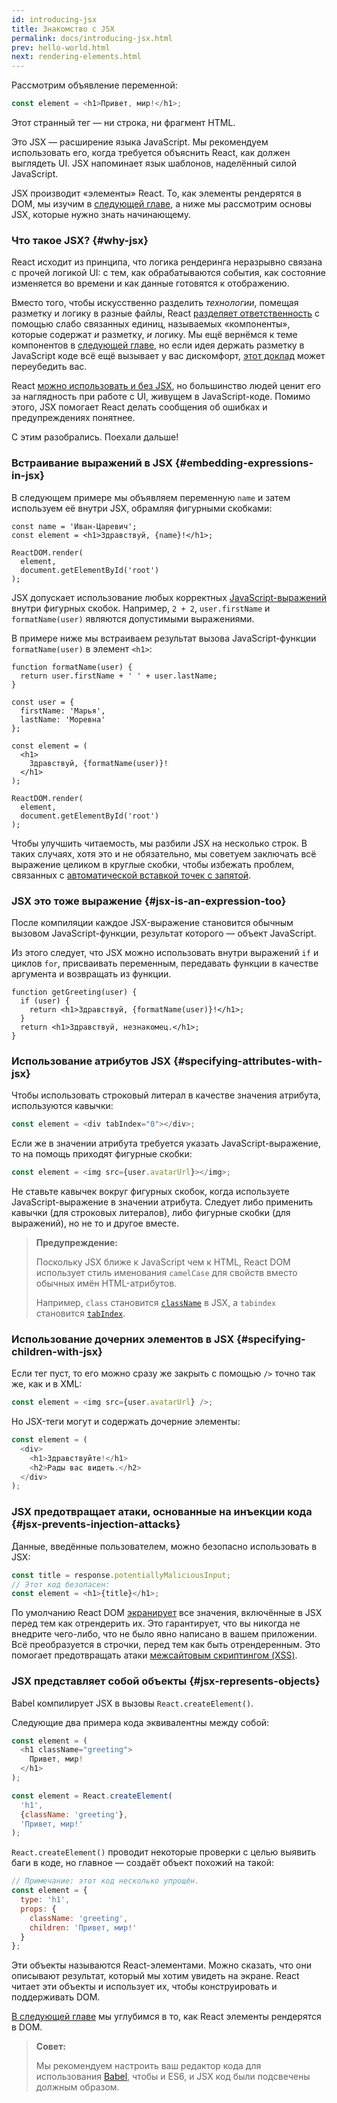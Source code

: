 ```yaml
---
id: introducing-jsx
title: Знакомство с JSX
permalink: docs/introducing-jsx.html
prev: hello-world.html
next: rendering-elements.html
---
```


Рассмотрим объявление переменной:

```js
const element = <h1>Привет, мир!</h1>;
```

Этот странный тег — ни строка, ни фрагмент HTML.

Это JSX — расширение языка JavaScript. Мы рекомендуем использовать его, когда требуется объяснить React, как должен выглядеть UI. JSX напоминает язык шаблонов, наделённый силой JavaScript.

JSX производит «элементы» React. То, как элементы рендерятся в DOM, мы изучим в [следующей главе](/docs/rendering-elements.html), а ниже мы рассмотрим основы JSX, которые нужно знать начинающему.

### Что такое JSX? {#why-jsx}

React исходит из принципа, что логика рендеринга неразрывно связана с прочей логикой UI: с тем, как обрабатываются события, как состояние изменяется во времени и как данные готовятся к отображению.

Вместо того, чтобы искусственно разделить *технологии*, помещая разметку и логику в разные файлы, React [разделяет ответственность](https://ru.wikipedia.org/wiki/%D0%A0%D0%B0%D0%B7%D0%B4%D0%B5%D0%BB%D0%B5%D0%BD%D0%B8%D0%B5_%D0%BE%D1%82%D0%B2%D0%B5%D1%82%D1%81%D1%82%D0%B2%D0%B5%D0%BD%D0%BD%D0%BE%D1%81%D1%82%D0%B8) с помощью слабо связанных единиц, называемых «компоненты», которые содержат *и* разметку, *и* логику. Мы ещё вернёмся к теме компонентов в [следующей главе](/docs/components-and-props.html), но если идея держать разметку в JavaScript коде всё ещё вызывает у вас дискомфорт, [этот доклад](https://www.youtube.com/watch?v=x7cQ3mrcKaY) может переубедить вас.

React [можно использовать и без JSX](/docs/react-without-jsx.html), но большинство людей ценит его за наглядность при работе с UI, живущем в JavaScript-коде. Помимо этого, JSX помогает React делать сообщения об ошибках и предупреждениях понятнее.

С этим разобрались. Поехали дальше!

### Встраивание выражений в JSX {#embedding-expressions-in-jsx}

В следующем примере мы объявляем переменную `name` и затем используем её внутри JSX, обрамляя фигурными скобками:

```js{1,2}
const name = 'Иван-Царевич';
const element = <h1>Здравствуй, {name}!</h1>;

ReactDOM.render(
  element,
  document.getElementById('root')
);
```

JSX допускает использование любых корректных [JavaScript-выражений](https://developer.mozilla.org/ru/docs/Web/JavaScript/Guide/Expressions_and_Operators) внутри фигурных скобок. Например,  `2 + 2`, `user.firstName` и `formatName(user)` являются допустимыми выражениями.

В примере ниже мы встраиваем результат вызова JavaScript-функции `formatName(user)` в элемент `<h1>`:

```js{12}
function formatName(user) {
  return user.firstName + ' ' + user.lastName;
}

const user = {
  firstName: 'Марья',
  lastName: 'Моревна'
};

const element = (
  <h1>
    Здравствуй, {formatName(user)}!
  </h1>
);

ReactDOM.render(
  element,
  document.getElementById('root')
);
```

[](codepen://introducing-jsx)

Чтобы улучшить читаемость, мы разбили JSX на несколько строк. В таких случаях, хотя это и не обязательно, мы советуем заключать всё выражение целиком в круглые скобки, чтобы избежать проблем, связанных с [автоматической вставкой точек с запятой](https://stackoverflow.com/q/2846283).

### JSX это тоже выражение {#jsx-is-an-expression-too}

После компиляции каждое JSX-выражение становится обычным вызовом JavaScript-функции, результат которого — объект JavaScript.

Из этого следует, что JSX можно использовать внутри выражений `if` и циклов `for`, присваивать переменным, передавать функции в качестве аргумента и возвращать из функции.

```js{3,5}
function getGreeting(user) {
  if (user) {
    return <h1>Здравствуй, {formatName(user)}!</h1>;
  }
  return <h1>Здравствуй, незнакомец.</h1>;
}
```

### Использование атрибутов JSX {#specifying-attributes-with-jsx}

Чтобы использовать строковый литерал в качестве значения атрибута, используются кавычки:

```js
const element = <div tabIndex="0"></div>;
```

Если же в значении атрибута требуется указать JavaScript-выражение, то на помощь приходят фигурные скобки:

```js
const element = <img src={user.avatarUrl}></img>;
```

Не ставьте кавычек вокруг фигурных скобок, когда используете JavaScript-выражение в значении атрибута. Следует либо применить кавычки (для строковых литералов), либо фигурные скобки (для выражений), но не то и другое вместе.

>**Предупреждение:**
>
>Поскольку JSX ближе к JavaScript чем к HTML, React DOM использует стиль именования `camelCase` для свойств вместо обычных имён HTML-атрибутов.
>
>Например, `class` становится [`className`](https://developer.mozilla.org/ru/docs/Web/API/Element/className) в JSX, а `tabindex` становится [`tabIndex`](https://developer.mozilla.org/ru/docs/Web/API/HTMLElement/tabIndex).

### Использование дочерних элементов в JSX {#specifying-children-with-jsx}

Если тег пуст, то его можно сразу же закрыть с помощью `/>` точно так же, как и в XML:

```js
const element = <img src={user.avatarUrl} />;
```

Но JSX-теги могут и содержать дочерние элементы: 

```js
const element = (
  <div>
    <h1>Здравствуйте!</h1>
    <h2>Рады вас видеть.</h2>
  </div>
);
```

### JSX предотвращает атаки, основанные на инъекции кода {#jsx-prevents-injection-attacks}

Данные, введённые пользователем, можно безопасно использовать в JSX:

```js
const title = response.potentiallyMaliciousInput;
// Этот код безопасен:
const element = <h1>{title}</h1>;
```
По умолчанию React DOM [экранирует](https://stackoverflow.com/questions/7381974/which-characters-need-to-be-escaped-on-html) все значения, включённые в JSX перед тем как отрендерить их. Это гарантирует, что вы никогда не внедрите чего-либо, что не было явно написано в вашем приложении. Всё преобразуется в строчки, перед тем как быть отрендеренным. Это помогает предотвращать атаки [межсайтовым скриптингом (XSS)](https://ru.wikipedia.org/wiki/%D0%9C%D0%B5%D0%B6%D1%81%D0%B0%D0%B9%D1%82%D0%BE%D0%B2%D1%8B%D0%B9_%D1%81%D0%BA%D1%80%D0%B8%D0%BF%D1%82%D0%B8%D0%BD%D0%B3).

### JSX представляет собой объекты {#jsx-represents-objects}

Babel компилирует JSX в вызовы `React.createElement()`.

Следующие два примера кода эквивалентны между собой:

```js
const element = (
  <h1 className="greeting">
    Привет, мир!
  </h1>
);
```

```js
const element = React.createElement(
  'h1',
  {className: 'greeting'},
  'Привет, мир!'
);
```

`React.createElement()` проводит некоторые проверки с целью выявить баги в коде, но главное — создаёт объект похожий на такой:

```js
// Примечание: этот код несколько упрощён.
const element = {
  type: 'h1',
  props: {
    className: 'greeting',
    children: 'Привет, мир!'
  }
};
```

Эти объекты называются React-элементами. Можно сказать, что они описывают результат, который мы хотим увидеть на экране. React читает эти объекты и использует их, чтобы конструировать и поддерживать DOM. 

[В следующей главе](/docs/rendering-elements.html) мы углубимся в то, как React элементы рендерятся в DOM.

>**Совет:**
>
>Мы рекомендуем настроить ваш редактор кода для использования [Babel](https://babeljs.io/docs/en/next/editors), чтобы и ES6, и JSX код были подсвечены должным образом.
